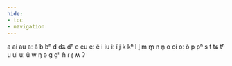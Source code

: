 ```yaml
---
hide:
- toc
- navigation
---
```

a
ai
au
aː
ã
b
bʰ
d
dʑ
dʰ
e
eu
eː
ẽ
i
iu
iː
ĩ
j
k
kʰ
l
l̥
m
m̥
n
n̥
o
oi
oː
õ
p
pʰ
s
t
tɕ
tʰ
u
ui
uː
ũ
w
ŋ
ə
ɡ
ɡʰ
ɦ
ɾ
ɾ̥
ʍ
ʔ
